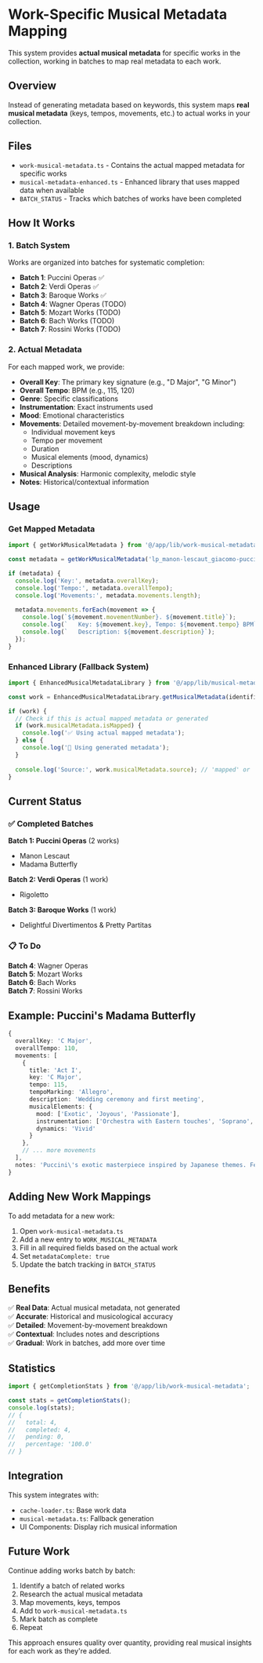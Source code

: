 # Work-Specific Musical Metadata Mapping

This system provides **actual musical metadata** for specific works in the collection, working in batches to map real metadata to each work.

## Overview

Instead of generating metadata based on keywords, this system maps **real musical metadata** (keys, tempos, movements, etc.) to actual works in your collection.

## Files

- `work-musical-metadata.ts` - Contains the actual mapped metadata for specific works
- `musical-metadata-enhanced.ts` - Enhanced library that uses mapped data when available
- `BATCH_STATUS` - Tracks which batches of works have been completed

## How It Works

### 1. Batch System

Works are organized into batches for systematic completion:

- **Batch 1**: Puccini Operas ✅
- **Batch 2**: Verdi Operas ✅  
- **Batch 3**: Baroque Works ✅
- **Batch 4**: Wagner Operas (TODO)
- **Batch 5**: Mozart Works (TODO)
- **Batch 6**: Bach Works (TODO)
- **Batch 7**: Rossini Works (TODO)

### 2. Actual Metadata

For each mapped work, we provide:

- **Overall Key**: The primary key signature (e.g., "D Major", "G Minor")
- **Overall Tempo**: BPM (e.g., 115, 120)
- **Genre**: Specific classifications
- **Instrumentation**: Exact instruments used
- **Mood**: Emotional characteristics
- **Movements**: Detailed movement-by-movement breakdown including:
  - Individual movement keys
  - Tempo per movement
  - Duration
  - Musical elements (mood, dynamics)
  - Descriptions
- **Musical Analysis**: Harmonic complexity, melodic style
- **Notes**: Historical/contextual information

## Usage

### Get Mapped Metadata

```typescript
import { getWorkMusicalMetadata } from '@/app/lib/work-musical-metadata';

const metadata = getWorkMusicalMetadata('lp_manon-lescaut_giacomo-puccini_4');

if (metadata) {
  console.log('Key:', metadata.overallKey);
  console.log('Tempo:', metadata.overallTempo);
  console.log('Movements:', metadata.movements.length);
  
  metadata.movements.forEach(movement => {
    console.log(`${movement.movementNumber}. ${movement.title}`);
    console.log(`   Key: ${movement.key}, Tempo: ${movement.tempo} BPM`);
    console.log(`   Description: ${movement.description}`);
  });
}
```

### Enhanced Library (Fallback System)

```typescript
import { EnhancedMusicalMetadataLibrary } from '@/app/lib/musical-metadata-enhanced';

const work = EnhancedMusicalMetadataLibrary.getMusicalMetadata(identifier);

if (work) {
  // Check if this is actual mapped metadata or generated
  if (work.musicalMetadata.isMapped) {
    console.log('✅ Using actual mapped metadata');
  } else {
    console.log('📝 Using generated metadata');
  }
  
  console.log('Source:', work.musicalMetadata.source); // 'mapped' or 'generated'
}
```

## Current Status

### ✅ Completed Batches

**Batch 1: Puccini Operas** (2 works)
- Manon Lescaut
- Madama Butterfly

**Batch 2: Verdi Operas** (1 work)
- Rigoletto

**Batch 3: Baroque Works** (1 work)
- Delightful Divertimentos & Pretty Partitas

### 📋 To Do

**Batch 4**: Wagner Operas  
**Batch 5**: Mozart Works  
**Batch 6**: Bach Works  
**Batch 7**: Rossini Works  

## Example: Puccini's Madama Butterfly

```typescript
{
  overallKey: 'C Major',
  overallTempo: 110,
  movements: [
    {
      title: 'Act I',
      key: 'C Major',
      tempo: 115,
      tempoMarking: 'Allegro',
      description: 'Wedding ceremony and first meeting',
      musicalElements: {
        mood: ['Exotic', 'Joyous', 'Passionate'],
        instrumentation: ['Orchestra with Eastern touches', 'Soprano', 'Tenor'],
        dynamics: 'Vivid'
      }
    },
    // ... more movements
  ],
  notes: 'Puccini\'s exotic masterpiece inspired by Japanese themes. Features the famous "Humming Chorus" and Butterfly\'s aria "Un bel dì vedremo".'
}
```

## Adding New Work Mappings

To add metadata for a new work:

1. Open `work-musical-metadata.ts`
2. Add a new entry to `WORK_MUSICAL_METADATA`
3. Fill in all required fields based on the actual work
4. Set `metadataComplete: true`
5. Update the batch tracking in `BATCH_STATUS`

## Benefits

✅ **Real Data**: Actual musical metadata, not generated  
✅ **Accurate**: Historical and musicological accuracy  
✅ **Detailed**: Movement-by-movement breakdown  
✅ **Contextual**: Includes notes and descriptions  
✅ **Gradual**: Work in batches, add more over time  

## Statistics

```typescript
import { getCompletionStats } from '@/app/lib/work-musical-metadata';

const stats = getCompletionStats();
console.log(stats);
// {
//   total: 4,
//   completed: 4,
//   pending: 0,
//   percentage: '100.0'
// }
```

## Integration

This system integrates with:

- `cache-loader.ts`: Base work data
- `musical-metadata.ts`: Fallback generation
- UI Components: Display rich musical information

## Future Work

Continue adding works batch by batch:

1. Identify a batch of related works
2. Research the actual musical metadata
3. Map movements, keys, tempos
4. Add to `work-musical-metadata.ts`
5. Mark batch as complete
6. Repeat

This approach ensures quality over quantity, providing real musical insights for each work as they're added.
